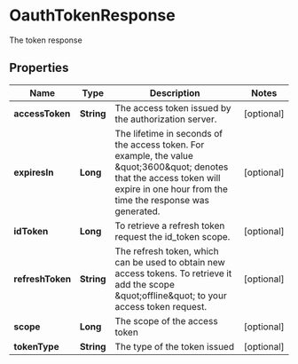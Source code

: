 

# OauthTokenResponse

The token response

## Properties

| Name | Type | Description | Notes |
|------------ | ------------- | ------------- | -------------|
|**accessToken** | **String** | The access token issued by the authorization server. |  [optional] |
|**expiresIn** | **Long** | The lifetime in seconds of the access token.  For example, the value \&quot;3600\&quot; denotes that the access token will expire in one hour from the time the response was generated. |  [optional] |
|**idToken** | **Long** | To retrieve a refresh token request the id_token scope. |  [optional] |
|**refreshToken** | **String** | The refresh token, which can be used to obtain new access tokens. To retrieve it add the scope \&quot;offline\&quot; to your access token request. |  [optional] |
|**scope** | **Long** | The scope of the access token |  [optional] |
|**tokenType** | **String** | The type of the token issued |  [optional] |



